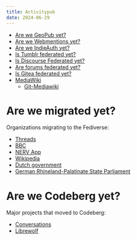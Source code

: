 ```yaml
---
title: Activitypub
date: 2024-06-29
---
```


* [Are we GeoPub yet?](https://codeberg.org/openEngiadina/geopub)
* [Are we Webmentions yet?](https://indieweb.org/Webmention)
* [Are we IndieAuth yet?](https://indieweb.org/IndieAuth)
* [Is Tumblr federated yet?](https://techcrunch.com/2022/11/21/tumblr-to-add-support-for-activitypub-the-social-protocol-powering-mastodon-and-other-apps/)
* [Is Discourse Federated yet?](https://meta.discourse.org/t/90921/21)
* [Are forums federated yet?](https://sub.rehab/)
* [Is Gitea federated yet?](https://github.com/go-gitea/gitea/issues/18240)
* [MediaWiki](https://socialhub.activitypub.rocks/t/947)
	+ [Git-Mediawiki](https://github.com/Git-Mediawiki/Git-Mediawiki)

# Are we migrated yet?
Organizations migrating to the Fediverse:
* [Threads](https://engineering.fb.com/2024/03/21/networking-traffic/threads-has-entered-the-fediverse/)
* [BBC](https://social.bbc/about)
* [NERV App](https://unseen-japan.com/nerv-app-x-twitter-leaving/)
* [Wikipedia](https://wikis.world/about)
* [Dutch government](https://social.overheid.nl/about)
* [German Rhineland-Palatinate State Parliament](https://social.bund.de/about)

# Are we Codeberg yet?
Major projects that moved to Codeberg:
* [Conversations](https://codeberg.org/iNPUTmice/Conversations/)
* [Librewolf](https://codeberg.org/librewolf)
